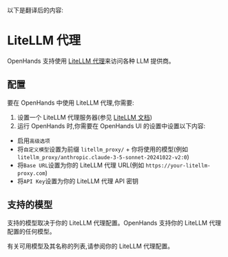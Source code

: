 以下是翻译后的内容:

# LiteLLM 代理

OpenHands 支持使用 [LiteLLM 代理](https://docs.litellm.ai/docs/proxy/quick_start)来访问各种 LLM 提供商。

## 配置

要在 OpenHands 中使用 LiteLLM 代理,你需要:

1. 设置一个 LiteLLM 代理服务器(参见 [LiteLLM 文档](https://docs.litellm.ai/docs/proxy/quick_start))
2. 运行 OpenHands 时,你需要在 OpenHands UI 的设置中设置以下内容:
  * 启用`高级选项`
  * 将`自定义模型`设置为前缀 `litellm_proxy/` + 你将使用的模型(例如 `litellm_proxy/anthropic.claude-3-5-sonnet-20241022-v2:0`)
  * 将`Base URL`设置为你的 LiteLLM 代理 URL(例如 `https://your-litellm-proxy.com`)
  * 将`API Key`设置为你的 LiteLLM 代理 API 密钥

## 支持的模型

支持的模型取决于你的 LiteLLM 代理配置。OpenHands 支持你的 LiteLLM 代理配置的任何模型。

有关可用模型及其名称的列表,请参阅你的 LiteLLM 代理配置。

